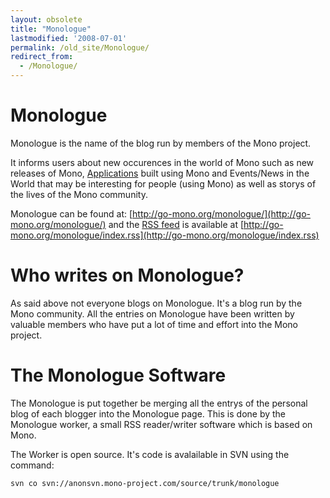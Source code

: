 ```yaml
---
layout: obsolete
title: "Monologue"
lastmodified: '2008-07-01'
permalink: /old_site/Monologue/
redirect_from:
  - /Monologue/
---
```


Monologue
=========

Monologue is the name of the blog run by members of the Mono project.

It informs users about new occurences in the world of Mono such as new releases of Mono, [Applications]({{site.github.url}}/old_site/Software "Software") built using Mono and Events/News in the World that may be interesting for people (using Mono) as well as storys of the lives of the Mono community.

Monologue can be found at: [http://go-mono.org/monologue/](http://go-mono.org/monologue/) and the [RSS feed](http://en.wikipedia.org/wiki/RSS_%28file_format%29) is available at [http://go-mono.org/monologue/index.rss](http://go-mono.org/monologue/index.rss)

Who writes on Monologue?
========================

As said above not everyone blogs on Monologue. It's a blog run by the Mono community. All the entries on Monologue have been written by valuable members who have put a lot of time and effort into the Mono project.

The Monologue Software
======================

The Monologue is put together be merging all the entrys of the personal blog of each blogger into the Monologue page. This is done by the Monologue worker, a small RSS reader/writer software which is based on Mono.

The Worker is open source. It's code is avalailable in SVN using the command:

    svn co svn://anonsvn.mono-project.com/source/trunk/monologue

